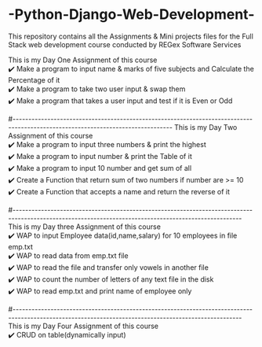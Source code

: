 # -Python-Django-Web-Development-
This repository contains all the Assignments &amp; Mini projects files for the Full Stack web development course conducted by REGex Software Services


This is my Day One Assignment of this course                                             
✔️ Make a program to input name & marks of five subjects and Calculate the Percentage of it                                                                                        
✔️ Make a program to take two user input & swap them                                       
✔️ Make a program that takes a user input and test if it is Even or Odd                     

#-------------------------------------------------------------------------------------------------------------------------------- 
This is my Day Two Assignment of this course                                                                                                                          
✔️ Make a program to input three numbers & print the highest                                                                                             
✔️ Make a program to input number & print the Table of it                                                                                                        
✔️ Make a program to input 10 number and get sum of all                                                                                                                                                                                              
✔️ Create a Function that return sum of two numbers if number are >= 10                                                                                          
✔️ Create a Function that accepts a name and return the reverse of it                                                                                   

#------------------------------------------------------------------------------------------------------------------------------------------------------   
This is my Day three Assignment of this course                                                                                                          
✔️ WAP to input Employee data(id,name,salary) for 10 employees in file emp.txt                                                                          
✔️ WAP to read data from emp.txt file                                                                                                                   
✔️ WAP to read the file and transfer only vowels in another file                                                                                        
✔️ WAP to count the number of letters of any text file in the disk                                                                                              
✔️ WAP to read emp.txt and print name of employee only                                                                                                  

#------------------------------------------------------------------------------------------------------------------------------------------------------   
This is my Day Four Assignment of this course                                                                                                           
✔️ CRUD on table(dynamically input)                                                                                                                     
